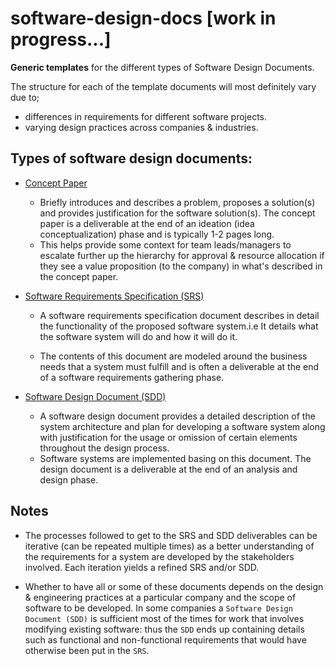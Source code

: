 # software-design-docs [work in progress...]

**Generic templates** for the different types of Software Design Documents.

The structure for each of the template documents will most definitely vary due to;
* differences in requirements for different software projects.
* varying design practices across companies & industries.

## Types of software design documents:

* [Concept Paper]("./concept_paper.md")
  
  * Briefly introduces and describes a problem, proposes a solution(s) and provides justification for the software solution(s). The concept paper is a deliverable at the end of an ideation (idea conceptualization) phase and is typically 1-2 pages long.
  * This helps provide some context for team leads/managers to escalate further up the hierarchy for approval & resource allocation if they see a value proposition (to the company) in what's described in the concept paper.
    
* [Software Requirements Specification (SRS)]("./software_requirements_specification.md")

  * A software requirements specification document describes in detail the functionality of the proposed software system.i.e It details what the software system will do and how it will do it. 

  * The contents of this document are modeled around the business needs that a system must fulfill and is often a deliverable at the end of a software requirements gathering phase.
  
* [Software Design Document (SDD)]("./software_design_document.md")

  * A software design document provides a detailed description of the system architecture and plan for developing a software system along with justification for the usage or omission of certain elements throughout the design process.
  * Software systems are implemented basing on this document. The design document is a deliverable at the end of an analysis and design phase.


## Notes

* The processes followed to get to the SRS and SDD deliverables can be iterative (can be repeated multiple times) as a better understanding of the requirements for a system are developed by the stakeholders involved. Each iteration yields a refined SRS and/or SDD.

* Whether to have all or some of these documents depends on the design & engineering practices at a particular company and the scope of software to be developed. In some companies a `Software Design Document (SDD)` is sufficient most of the times for work that involves modifying existing software: thus the `SDD` ends up containing details such as functional and non-functional requirements that would have otherwise been put in the `SRS`.
